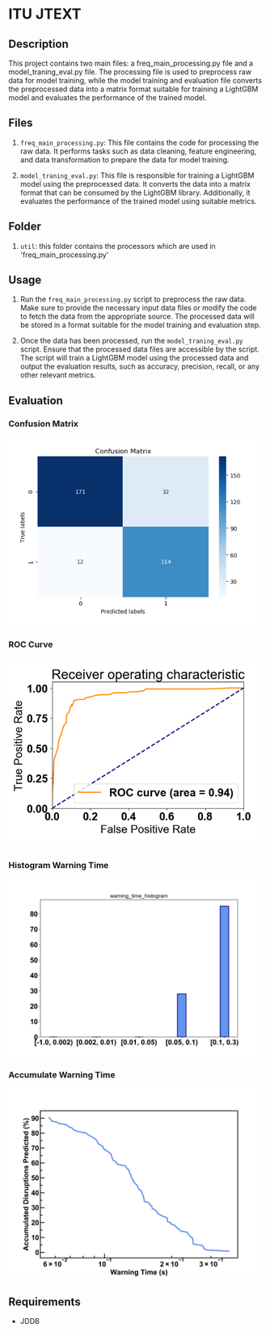 # ITU JTEXT
## Description
This project contains two main files: a freq_main_processing.py file and 
a model_traning_eval.py file. The processing file is used to preprocess raw data
for model training, while the model training and evaluation file converts the
preprocessed data into a matrix format suitable for training a LightGBM model and 
evaluates the performance of the trained model.

## Files
1. `freq_main_processing.py`: This file contains the code for processing the raw 
data. It performs tasks such as data cleaning, feature engineering, and data 
transformation to prepare the data for model training.

2. `model_traning_eval.py`: This file is responsible for training a LightGBM model
using the preprocessed data. It converts the data into a matrix format that can be
consumed by the LightGBM library. Additionally, it evaluates the performance of 
the trained model using suitable metrics.

## Folder 
1. `util`: this folder contains the processors which are used in
'freq_main_processing.py'

## Usage
1. Run the `freq_main_processing.py` script to preprocess the raw data. Make sure
to provide the necessary input data files or modify the code to fetch the data 
from the appropriate source. The processed data will be stored in a format 
suitable for the model training and evaluation step.

2. Once the data has been processed, run the `model_traning_eval.py` script. 
Ensure that the processed data files are accessible by the script. The script 
will train a LightGBM model using the processed data and output the evaluation 
results, such as accuracy, precision, recall, or any other relevant metrics.
## Evaluation
### Confusion Matrix
![Confusion Matrix](eval_fig/confusion_matrix.png)

### ROC Curve
![ROC Curve](eval_fig/roc.png)

### Histogram Warning Time
![Histogram Warning Time](eval_fig/histogram_warning_time.png)

### Accumulate Warning Time
![Accumulate Warning Time](eval_fig/accumulate_warning_time.png)

## Requirements
- JDDB
